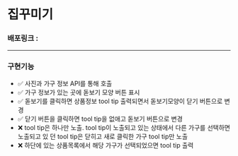# 집꾸미기

### 배포링크 :

---

### 구현기능

- ✅ 사진과 가구 정보 API를 통해 호출
- ✅ 가구 정보가 있는 곳에 돋보기 모양 버튼 표시
- ✅ 돋보기를 클릭하면 상품정보 tool tip 출력되면서 돋보기모양이 닫기 버튼으로 변경
- ✅ 닫기 버튼을 클릭하면 tool tip을 없애고 돋보기 버튼으로 변경
- ❌ tool tip은 하나만 노출. tool tip이 노출되고 있는 상태에서 다른 가구를 선택하면 노출되고 있 던 tool tip은 닫히고 새로 클릭한 가구 tool tip만 노출
- ❌ 하단에 있는 상품목록에서 해당 가구가 선택되었으면 tool tip 출력
